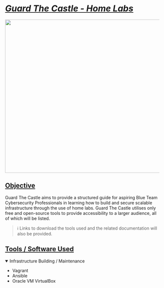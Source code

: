 # <ins> *_Guard The Castle - Home Labs_* </ins>

<p align="center">
  <img width="900" height="500" src="https://pixeljoint.com/files/icons/full/addeddragonreflection.gif">
</p>

## <ins> Objective </ins>
Guard The Castle aims to provide a structured guide for aspiring Blue Team Cybersecurity Professionals in learning how to build and secure scalable infrastructure through the use of home labs. Guard The Castle utilises only free and open-source tools to provide accessibility to a larger audience, all of which will be listed. 

> ℹ Links to download the tools used and the related documentation will also be provided.

## <ins> Tools / Software Used </ins>

<details open>
  
<summary>Infrastructure Building / Maintenance</summary>

- Vagrant
- Ansible
- Oracle VM VirtualBox

</details>

